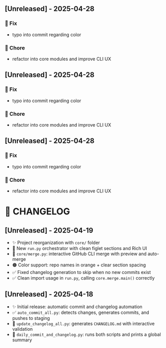 ## [Unreleased] - 2025-04-28

### 🐛 Fix
- typo into commit regarding color

### 🔧 Chore
- refactor into core modules and improve CLI UX

## [Unreleased] - 2025-04-28

### 🐛 Fix
- typo into commit regarding color

### 🔧 Chore
- refactor into core modules and improve CLI UX

## [Unreleased] - 2025-04-28

### 🐛 Fix
- typo into commit regarding color

### 🔧 Chore
- refactor into core modules and improve CLI UX

# 📅 CHANGELOG

## [Unreleased] - 2025-04-19

- ✨ Project reorganization with `core/` folder
- 🚀 New `run.py` orchestrator with clean figlet sections and Rich UI
- 🔁 `core/merge.py`: interactive GitHub CLI merge with preview and auto-merge
- 🟠 Color support: repo names in orange + clear section spacing
- ✅ Fixed changelog generation to skip when no new commits exist
- ✅ Clean import usage in `run.py`, calling `core.merge.main()` correctly

## [Unreleased] - 2025-04-18

- ✨ Initial release: automatic commit and changelog automation
- ✅ `auto_commit_all.py`: detects changes, generates commits, and pushes to staging
- 📝 `update_changelog_all.py`: generates `CHANGELOG.md` with interactive validation
- 🔁 `daily_commit_and_changelog.py`: runs both scripts and prints a global summary
